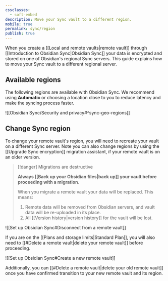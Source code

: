 ```yaml
---
cssclasses:
  - soft-embed
description: Move your Sync vault to a different region.
mobile: true
permalink: sync/region
publish: true
---
```

When you create a [[Local and remote vaults|remote vault]] through [[Introduction to Obsidian Sync|Obsidian Sync]] your data is encrypted and stored on one of Obsidian's regional Sync servers. This guide explains how to move your Sync vault to a different regional server.

## Available regions

The following regions are available with Obsidian Sync. We recommend using **Automatic** or choosing a location close to you to reduce latency and make the syncing process faster.

![[Obsidian Sync/Security and privacy#^sync-geo-regions]]

## Change Sync region

To change your remote vault's region, you will need to recreate your vault on a different Sync server. Note you can also change regions by using the [[Upgrade Sync encryption]] migration assistant, if your remote vault is on an older version.

> [!danger] Migrations are destructive
> 
> **Always [[Back up your Obsidian files|back up]] your vault before proceeding with a migration.**
> 
> When you migrate a remote vault your data will be replaced. This means:
> 
> 1. Remote data will be removed from Obsidian servers, and vault data will be re-uploaded in its place.
> 2. All [[Version history|version history]] for the vault will be lost.

![[Set up Obsidian Sync#Disconnect from a remote vault]]

If you are on the [[Plans and storage limits|Standard Plan]], you will also need to [[#Delete a remote vault|delete your remote vault]] before proceeding.

![[Set up Obsidian Sync#Create a new remote vault]]

Additionally, you can [[#Delete a remote vault|delete your old remote vault]] once you have confirmed transition to your new remote vault and its region.
